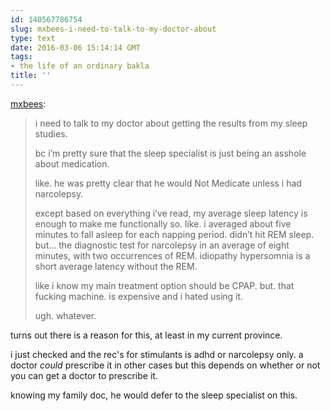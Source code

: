 ```yaml
---
id: 140567786754
slug: mxbees-i-need-to-talk-to-my-doctor-about
type: text
date: 2016-03-06 15:14:14 GMT
tags:
- the life of an ordinary bakla
title: ''
---
```

<p><a class="tumblr_blog" href="http://mxbees.tumblr.com/post/140566445584">mxbees</a>:</p>
<blockquote>
<p>i need to talk to my doctor about getting the results from my sleep studies.</p>

<p>bc i’m pretty sure that the sleep specialist is just being an asshole about medication.</p>

<p>like. he was pretty clear that he would Not Medicate unless i had narcolepsy.</p>

<p>except based on everything i’ve read, my average sleep latency is enough to make me functionally so. like. i averaged about five minutes to fall asleep for each napping period. didn’t hit REM sleep. but… the diagnostic test for narcolepsy in an average of eight minutes, with two occurrences of REM. idiopathy hypersomnia is a short average latency without the REM.</p>

<p>like i know my main treatment option should be CPAP. but. that fucking machine. is expensive and i hated using it.</p>

<p>ugh. whatever.</p>
</blockquote>

turns out there is a reason for this, at least in my current province.

i just checked and the rec's for stimulants is adhd or narcolepsy only. a doctor *could* prescribe it in other cases but this depends on whether or not you can get a doctor to prescribe it. 

knowing my family doc, he would defer to the sleep specialist on this. 